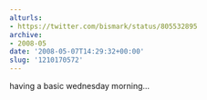 ```yaml
---
alturls:
- https://twitter.com/bismark/status/805532895
archive:
- 2008-05
date: '2008-05-07T14:29:32+00:00'
slug: '1210170572'
---
```


having a basic wednesday morning...

